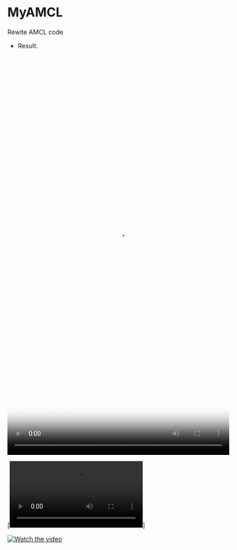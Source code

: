 # MyAMCL
Rewite AMCL code

* Result.
<video id="video" controls="" preload="auto" width="500" height="900" poster="https://raw.githubusercontent.com/ShifanZhu/MyPhotos/master/MyAMCL_pic.jpg">
      <source id="mp4" src="https://raw.githubusercontent.com/ShifanZhu/MyPhotos/master/MyAMCL2.mp4" type="video/mp4">
      <p>Your user agent does not support the HTML5 Video element.</p>
</video>


[![Watch the video](https://raw.githubusercontent.com/ShifanZhu/MyPhotos/master/MyAMCL2.mp4)]


[![Watch the video](https://raw.githubusercontent.com/ShifanZhu/MyPhotos/master/MyAMCL_pic.jpg)](https://raw.githubusercontent.com/ShifanZhu/MyPhotos/master/MyAMCL2.mp4)
